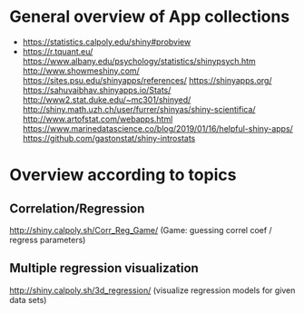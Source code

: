 # General overview of App collections
* https://statistics.calpoly.edu/shiny#probview
* https://r.tquant.eu/
https://www.albany.edu/psychology/statistics/shinypsych.htm
http://www.showmeshiny.com/
https://sites.psu.edu/shinyapps/references/
https://shinyapps.org/
https://sahuvaibhav.shinyapps.io/Stats/
http://www2.stat.duke.edu/~mc301/shinyed/
http://shiny.math.uzh.ch/user/furrer/shinyas/shiny-scientifica/
http://www.artofstat.com/webapps.html
https://www.marinedatascience.co/blog/2019/01/16/helpful-shiny-apps/
https://github.com/gastonstat/shiny-introstats

# Overview according to topics

## Correlation/Regression
http://shiny.calpoly.sh/Corr_Reg_Game/ (Game: guessing correl coef / regress parameters)

## Multiple regression visualization
http://shiny.calpoly.sh/3d_regression/ (visualize regression models for given data sets)

